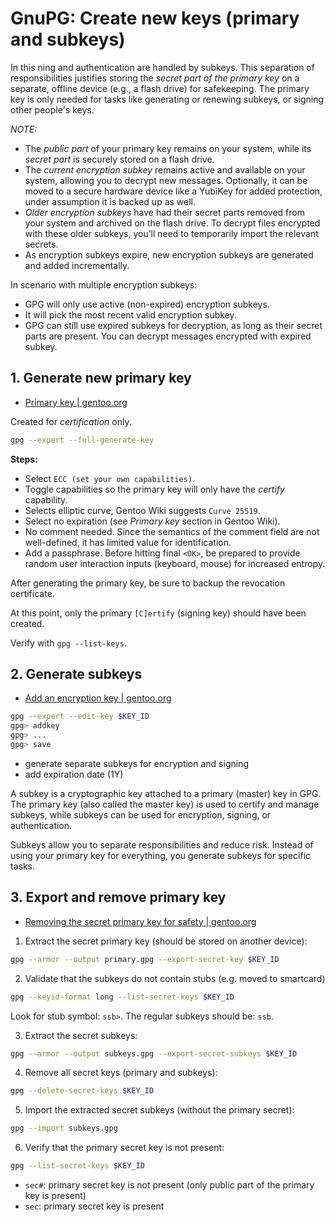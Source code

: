 # GnuPG: Create new keys (primary and subkeys)

In this ning and authentication are handled by subkeys. This separation of responsibilities justifies storing the *secret part of the primary key* on a separate, offline device (e.g., a flash drive) for safekeeping. The primary key is only needed for tasks like generating or renewing subkeys, or signing other people's keys.

*NOTE:*
- The *public part* of your primary key remains on your system, while its *secret part* is securely stored on a flash drive.
- The *current encryption subkey* remains active and available on your system, allowing you to decrypt new messages. Optionally, it can be moved to a secure hardware device like a YubiKey for added protection, under assumption it is backed up as well.
- *Older encryption subkeys* have had their secret parts removed from your system and archived on the flash drive. To decrypt files encrypted with these older subkeys, you’ll need to temporarily import the relevant secrets.
- As encryption subkeys expire, new encryption subkeys are generated and added incrementally.

In scenario with multiple encryption subkeys:
- GPG will only use active (non-expired) encryption subkeys.
- It will pick the most recent valid encryption subkey.
- GPG can still use expired subkeys for decryption, as long as their secret parts are present. You can decrypt messages encrypted with expired subkey.

## 1. Generate new primary key

- [Primary key | gentoo.org](https://wiki.gentoo.org/wiki/GnuPG#Primary_key)

Created for *certification* only.

```bash
gpg --expert --full-generate-key
```

**Steps:**
- Select `ECC (set your own capabilities)`.
- Toggle capabilities so the primary key will only have the *certify* capability.
- Selects elliptic curve, Gentoo Wiki suggests `Curve 25519`.
- Select no expiration (see *Primary key* section in Gentoo Wiki).
- No comment needed. Since the semantics of the comment field are not well-defined, it has limited value for identification.
- Add a passphrase. Before hitting final `<OK>`, be prepared to provide random user interaction inputs (keyboard, mouse) for increased entropy.

After generating the primary key, be sure to backup the revocation certificate.

At this point, only the primary `[C]ertify` (signing key) should have been created.

Verify with `gpg --list-keys`.

## 2. Generate subkeys

- [Add an encryption key | gentoo.org](https://wiki.gentoo.org/wiki/GnuPG#Add_an_encryption_key)

```bash
gpg --expert --edit-key $KEY_ID
gpg> addkey
gpg> ...
gpg> save
```

- generate separate subkeys for encryption and signing
- add expiration date (1Y)

A subkey is a cryptographic key attached to a primary (master) key in GPG. The primary key (also called the master key)
is used to certify and manage subkeys, while subkeys can be used for encryption, signing, or authentication.

Subkeys allow you to separate responsibilities and reduce risk. Instead of using your primary key for everything, you generate subkeys for specific tasks.

## 3. Export and remove primary key

- [Removing the secret primary key for safety | gentoo.org](https://wiki.gentoo.org/wiki/GnuPG#Removing_the_secret_primary_key_for_safety)

1. Extract the secret primary key (should be stored on another device):

```bash
gpg --armor --output primary.gpg --export-secret-key $KEY_ID
```

2. Validate that the subkeys do not contain stubs (e.g. moved to smartcard)

```bash
gpg --keyid-format long --list-secret-keys $KEY_ID
```

Look for stub symbol: `ssb>`. The regular subkeys should be: `ssb`.


3. Extract the secret subkeys:

```bash
gpg --armor --output subkeys.gpg --export-secret-subkeys $KEY_ID
```

4. Remove all secret keys (primary and subkeys):

```bash
gpg --delete-secret-keys $KEY_ID
```

5. Import the extracted secret subkeys (without the primary secret):

```bash
gpg --import subkeys.gpg
```

6. Verify that the primary secret key is not present:

```bash
gpg --list-secret-keys $KEY_ID
```

- `sec#`: primary secret key is not present (only public part of the primary key is present)
- `sec`: primary secret key is present
